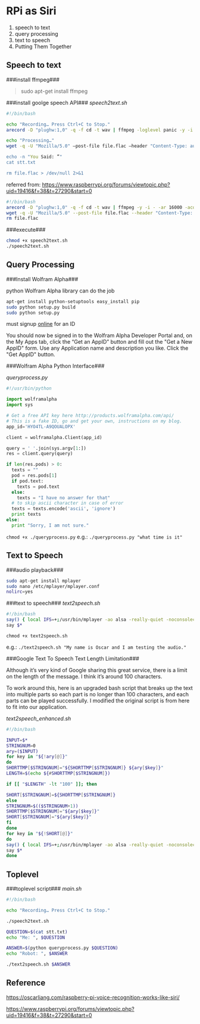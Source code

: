 RPi as Siri
===========
1. speech to text
2. query processing
3. text to speech
4. Putting Them Together

Speech to text 
--------------
###install ffmpeg###

> sudo apt-get install ffmpeg

###install goolge speech API###
*speech2text.sh*
```bash
#!/bin/bash

echo "Recording… Press Ctrl+C to Stop."
arecord -D "plughw:1,0" -q -f cd -t wav | ffmpeg -loglevel panic -y -i – -ar 16000 -acodec flac file.flac > /dev/null 2>&1

echo "Processing…"
wget -q -U "Mozilla/5.0" –post-file file.flac –header "Content-Type: audio/x-flac; rate=16000" -O – "http://www.google.com/speech-api/v1/recognize?lang=en-us&client=chromium" | cut -d" -f12 >stt.txt

echo -n "You Said: ”"
cat stt.txt

rm file.flac > /dev/null 2>&1
```

referred from: https://www.raspberrypi.org/forums/viewtopic.php?uid=19416&f=38&t=27290&start=0
```bash
#!/bin/bash
arecord -D "plughw:1,0" -q -f cd -t wav | ffmpeg -y -i - -ar 16000 -acodec flac file.flac
wget -q -U "Mozilla/5.0" --post-file file.flac --header "Content-Type: audio/x-flac; rate=16000" -O - "http://www.google.com/speech-api/v1/recognize?lang=en-us&client=chromium" | cut -d\" -f12
rm file.flac
```

###execute###
```bash
chmod +x speech2text.sh
./speech2text.sh
```

Query Processing
----------------
###Install Wolfram Alpha###

python Wolfram Alpha library can do the job

```bash
apt-get install python-setuptools easy_install pip
sudo python setup.py build
sudo python setup.py
```

must signup [online](http://products.wolframalpha.com/api/) for an ID

You should now be signed in to the Wolfram Alpha Developer Portal and, 
on the My Apps tab, click the “Get an AppID” button and fill out the "Get a New AppID" form. 
Use any Application name and description you like. Click the "Get AppID" button.

###Wolfram Alpha Python Interface###

*queryprocess.py*

```python
#!/usr/bin/python

import wolframalpha
import sys

# Get a free API key here http://products.wolframalpha.com/api/
# This is a fake ID, go and get your own, instructions on my blog.
app_id='HYO4TL-A9QOUALOPX'

client = wolframalpha.Client(app_id)

query = ' '.join(sys.argv[1:])
res = client.query(query)

if len(res.pods) > 0:
  texts = ""
  pod = res.pods[1]
  if pod.text:
    texts = pod.text
  else:
    texts = "I have no answer for that"
  # to skip ascii character in case of error
  texts = texts.encode('ascii', 'ignore')
  print texts
else:
  print "Sorry, I am not sure."
```

`chmod +x ./queryprocess.py`
e.g.: 
`./queryprocess.py "what time is it"`

Text to Speech
--------------
###audio playback###

```bash
sudo apt-get install mplayer
sudo nano /etc/mplayer/mplayer.conf
nolirc=yes
```

###text to speech###
*text2speech.sh*
```bash
#!/bin/bash
say() { local IFS=+;/usr/bin/mplayer -ao alsa -really-quiet -noconsolecontrols "http://translate.google.com/translate_tts?tl=en&q=$*"; }
say $*
```

`chmod +x text2speech.sh`

e.g.:
`./text2speech.sh "My name is Oscar and I am testing the audio."`

###Google Text To Speech Text Length Limitation###

Although it’s very kind of Google sharing this great service, there is a limit on the length of the message. 
I think it’s around 100 characters.

To work around this, here is an upgraded bash script that breaks up the text into multiple parts so 
each part is no longer than 100 characters, and each parts can be played successfully. 
I modified the original script is from here to fit into our application.

*text2speech_enhanced.sh*

```bash
#!/bin/bash

INPUT=$*
STRINGNUM=0
ary=($INPUT)
for key in "${!ary[@]}"
do
SHORTTMP[$STRINGNUM]="${SHORTTMP[$STRINGNUM]} ${ary[$key]}"
LENGTH=$(echo ${#SHORTTMP[$STRINGNUM]})

if [[ "$LENGTH" -lt "100" ]]; then

SHORT[$STRINGNUM]=${SHORTTMP[$STRINGNUM]}
else
STRINGNUM=$(($STRINGNUM+1))
SHORTTMP[$STRINGNUM]="${ary[$key]}"
SHORT[$STRINGNUM]="${ary[$key]}"
fi
done
for key in "${!SHORT[@]}"
do
say() { local IFS=+;/usr/bin/mplayer -ao alsa -really-quiet -noconsolecontrols "http://translate.google.com/translate_tts?tl=en&q=${SHORT[$key]}"; }
say $*
done
```

Toplevel
--------

###toplevel script###
*main.sh*
```bash
#!/bin/bash

echo "Recording… Press Ctrl+C to Stop."

./speech2text.sh

QUESTION=$(cat stt.txt)
echo "Me: ", $QUESTION

ANSWER=$(python queryprocess.py $QUESTION)
echo "Robot: ", $ANSWER

./text2speech.sh $ANSWER
```

Reference
---------
https://oscarliang.com/raspberry-pi-voice-recognition-works-like-siri/

https://www.raspberrypi.org/forums/viewtopic.php?uid=19416&f=38&t=27290&start=0
